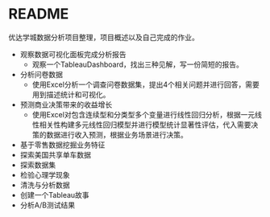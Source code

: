 # README

优达学城数据分析项目整理，项目概述以及自己完成的作业。

* 观察数据可视化面板完成分析报告
  * 观察一个TableauDashboard，找出三种见解，写一份简短的报告。
* 分析问卷数据
  * 使用Excel分析一个调查问卷数据集，提出4个相关问题并进行回答，需要用到描述统计和可视化。
* 预测商业决策带来的收益增长
  * 使用Excel对包含连续型和分类型多个变量进行线性回归分析，根据一元线性相关性构建多元线性回归模型并进行模型统计显著性评估，代入需要决策的数据进行收入预测，根据业务场景进行决策。
* 基于零售数据挖掘业务特征
* 探索美国共享单车数据
* 探索数据集
* 检验心理学现象
* 清洗与分析数据
* 创建一个Tableau故事
* 分析A/B测试结果
